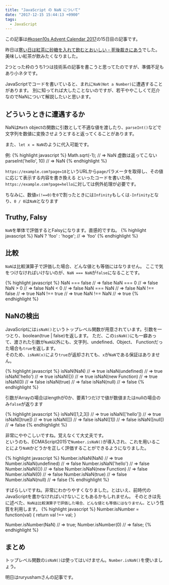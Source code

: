 ```yaml
---
title: "JavaScript の NaN について"
date: "2017-12-15 15:44:13 +0900"
tags:
  - JavaScript
---
```


この記事は[#kosen10s Advent Calendar 2017](https://adventar.org/calendars/2199)の15日目の記事です。

昨日は[寒い日は紅茶に砂糖を入れて飲むとおいしい - 死後裁きにあう](http://cycloneo.hatenablog.com/entry/2017/12/14/215238)でした。
美味しい紅茶が飲みたくなりました。

2つとった枠のうち1つは技術系の記事を書こうと思ってたのですが、準備不足もあり小ネタです。

JavaScriptでコードを書いていると、まれに`NaN(Not a Number)`に遭遇することがあります。
別に知ってれば大したことないのですが、若干ややこしくて厄介なのでNaNについて解説したいと思います。

## どういうときに遭遇するか
NaNは`Math` objectの関数に引数として不適な値を渡したり、`parseInt()`などで文字列を数値に変換させようとすると返ってくることがあります。

また、`let x = NaN`のように代入可能です。

例:
{% highlight javascript %}
Math.sqrt(-1); // => NaN 虚数は返ってこない
parseInt('hello', 10) // => NaN
{% endhighlight %}

`https://example.com?page=18`というURLから`page`パラメータを取得し、その値に応じて表示する内容を書き換える
といったコードを書いた時、`https://example.com?page=hello`に対しては例外処理が必要です。

ちなみに、数値`x(!==0)`を`0`で割ったときには`Infinity`もしくは`-Infinity`となり、`0 / 0`は`NaN`となります

## Truthy, Falsy
`NaN`を単体で評価するとFalsyになります。直感的ですね。
{% highlight javascript %}
NaN ? 'foo' : 'hoge'; // => 'foo'
{% endhighlight %}

## 比較
`NaN`は比較演算子で評価した場合、どんな値とも等価にはなりません。
ここで気をつけなければいけないのが、`NaN === NaN`が`false`になることです。

{% highlight javascript %}
NaN === false // => false
NaN === 0 // => false
NaN > 0 // => false
NaN < 0 // => false
NaN === NaN // => false
NaN !== false // => true
NaN !== true // => true
NaN !== NaN // => true
{% endhighlight %}

## NaNの検出
JavaScriptには`isNaN()`というトップレベル関数が用意されています。引数を一つとり、boolean(true | false)を返します。
ただ、この`isNaN()`にも一癖あって、渡された引数が`NaN`以外にも、文字列、undefined、Object、 Functionだった場合も`true`を返します。<br>
そのため、`isNaN(x)`により`true`が返却されても、`x`が`NaN`である保証はありません。

{% highlight javascript %}
isNaN(NaN) // => true
isNaN(undefined) // => true
isNaN('hello') // => true
isNaN({}) // => true
isNaN(new Function) // => true
isNaN(0) // => false
isNaN(true) // => false
isNaN(null) // => false
{% endhighlight %}

引数がArrayの場合はlengthが0か、要素1つだけで値が数値またはnullの場合のみ`false`が返ります

{% highlight javascript %}
isNaN([1,2,3]) // => true
isNaN(['hello']) // => true
isNaN([true]) // => true
isNaN([]) // => false
isNaN([1]) // => false
isNaN([null]) // => false
{% endhighlight %}

非常にややこしいですね。覚えなくて大丈夫です。<br>
というのも、ECMAScript2015で`Number.isNaN()`が導入され、これを用いることにより`NaN`かどうかを正しく評価することができるようになりました。

{% highlight javascript %}
Number.isNaN(NaN) // => true
Number.isNaN(undefined) // => false
Number.isNaN('hello') // => false
Number.isNaN({}) // => false
Number.isNaN(new Function) // => false
Number.isNaN(0) // => false
Number.isNaN(true) // => false
Number.isNaN(null) // => false
{% endhighlight %}

すばらしいですね。非常にわかりやすくなりました。とはいえ、前時代のJavaScriptを書かなければいけないこともあるかもしれません。
そのときは先に述べた、`NaNは比較演算子で評価した場合、どんな値とも等価にはなりません。`という性質を利用します。
{% highlight javascript %}
Number.isNumber = function(val) {
  return val !== val;
}

Number.isNumber(NaN) // => true;
Number.isNumber(0) // => false;
{% endhighlight %}

## まとめ
トップレベル関数の`isNaN()`は使ってはいけません。`Number.isNaN()`を使いましょう。


明日はruryushamさんの記事です。
